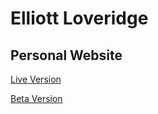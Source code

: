 # Elliott Loveridge
## Personal Website

[Live Version](https://eloveridge.com)

[Beta Version](https://elliottloveridge-uob.github.io/test-website/)

